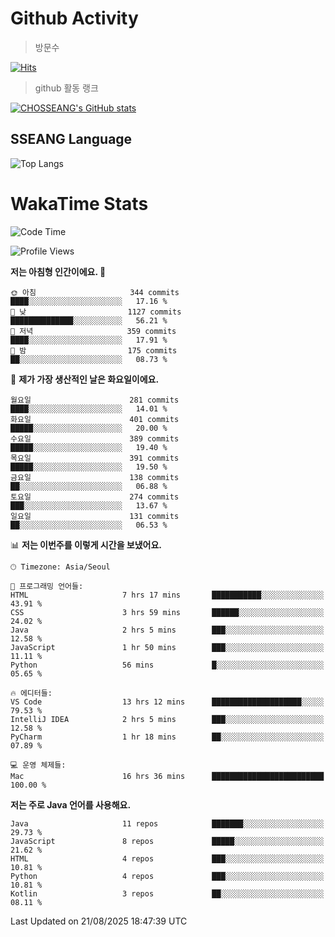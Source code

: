 <!--
**CHOSSEANG/CHOSSEANG** is a ✨ _special_ ✨ repository because its `README.md` (this file) appears on your GitHub profile.

Here are some ideas to get you started:

- 🔭 I’m currently working on ...
- 🌱 I’m currently learning ...
- 👯 I’m looking to collaborate on ...
- 🤔 I’m looking for help with ...
- 💬 Ask me about ...
- 📫 How to reach me: ...
- 😄 Pronouns: ...
- ⚡ Fun fact: ...
-->

# Github Activity
> 방문수

[![Hits](https://hits.seeyoufarm.com/api/count/incr/badge.svg?url=https%3A%2F%2Fgithub.com%2FCHOSSEANG&count_bg=%238AED3E&title_bg=%23495358&icon=electron.svg&icon_color=%23E7E7E7&title=CHOSSEANG&edge_flat=false)](https://hits.seeyoufarm.com)
> github 활동 랭크

[![CHOSSEANG's GitHub stats](https://github-readme-stats.vercel.app/api?username=CHOSSEANG)](https://github.com/CHOSSEANG/github-readme-stats)

## SSEANG Language
![Top Langs](https://github-readme-stats.vercel.app/api/top-langs/?username=CHOSSEANG&layout=compact)

# WakaTime Stats

<!--START_SECTION:waka-->
![Code Time](http://img.shields.io/badge/Code%20Time-806%20hrs%2053%20mins-blue)

![Profile Views](http://img.shields.io/badge/Profile%20Views-1-blue)

**저는 아침형 인간이에요. 🐤** 

```text
🌞 아침                     344 commits         ████░░░░░░░░░░░░░░░░░░░░░   17.16 % 
🌆 낮　                     1127 commits        ██████████████░░░░░░░░░░░   56.21 % 
🌃 저녁                     359 commits         ████░░░░░░░░░░░░░░░░░░░░░   17.91 % 
🌙 밤　                     175 commits         ██░░░░░░░░░░░░░░░░░░░░░░░   08.73 % 
```
📅 **제가 가장 생산적인 날은 화요일이에요.** 

```text
월요일                      281 commits         ████░░░░░░░░░░░░░░░░░░░░░   14.01 % 
화요일                      401 commits         █████░░░░░░░░░░░░░░░░░░░░   20.00 % 
수요일                      389 commits         █████░░░░░░░░░░░░░░░░░░░░   19.40 % 
목요일                      391 commits         █████░░░░░░░░░░░░░░░░░░░░   19.50 % 
금요일                      138 commits         ██░░░░░░░░░░░░░░░░░░░░░░░   06.88 % 
토요일                      274 commits         ███░░░░░░░░░░░░░░░░░░░░░░   13.67 % 
일요일                      131 commits         ██░░░░░░░░░░░░░░░░░░░░░░░   06.53 % 
```


📊 **저는 이번주를 이렇게 시간을 보냈어요.** 

```text
🕑︎ Timezone: Asia/Seoul

💬 프로그래밍 언어들: 
HTML                     7 hrs 17 mins       ███████████░░░░░░░░░░░░░░   43.91 % 
CSS                      3 hrs 59 mins       ██████░░░░░░░░░░░░░░░░░░░   24.02 % 
Java                     2 hrs 5 mins        ███░░░░░░░░░░░░░░░░░░░░░░   12.58 % 
JavaScript               1 hr 50 mins        ███░░░░░░░░░░░░░░░░░░░░░░   11.11 % 
Python                   56 mins             █░░░░░░░░░░░░░░░░░░░░░░░░   05.65 % 

🔥 에디터들: 
VS Code                  13 hrs 12 mins      ████████████████████░░░░░   79.53 % 
IntelliJ IDEA            2 hrs 5 mins        ███░░░░░░░░░░░░░░░░░░░░░░   12.58 % 
PyCharm                  1 hr 18 mins        ██░░░░░░░░░░░░░░░░░░░░░░░   07.89 % 

💻 운영 체제들: 
Mac                      16 hrs 36 mins      █████████████████████████   100.00 % 
```

**저는 주로 Java 언어를 사용해요.** 

```text
Java                     11 repos            ███████░░░░░░░░░░░░░░░░░░   29.73 % 
JavaScript               8 repos             █████░░░░░░░░░░░░░░░░░░░░   21.62 % 
HTML                     4 repos             ███░░░░░░░░░░░░░░░░░░░░░░   10.81 % 
Python                   4 repos             ███░░░░░░░░░░░░░░░░░░░░░░   10.81 % 
Kotlin                   3 repos             ██░░░░░░░░░░░░░░░░░░░░░░░   08.11 % 
```




 Last Updated on 21/08/2025 18:47:39 UTC
<!--END_SECTION:waka-->
